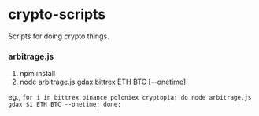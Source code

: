 # crypto-scripts

Scripts for doing crypto things.


### arbitrage.js

1. npm install
2. node arbitrage.js gdax bittrex ETH BTC [--onetime]

eg., `for i in bittrex binance poloniex cryptopia; do node arbitrage.js gdax $i ETH BTC --onetime; done;`


